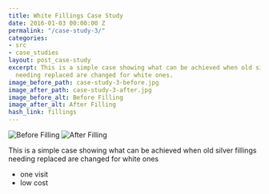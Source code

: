 ```yaml
---
title: White Fillings Case Study
date: 2016-01-03 00:00:00 Z
permalink: "/case-study-3/"
categories:
- src
- case_studies
layout: post_case-study
excerpt: This is a simple case showing what can be achieved when old silver fillings
  needing replaced are changed for white ones.
image_before_path: case-study-3-before.jpg
image_after_path: case-study-3-after.jpg
image_before_alt: Before Filling
image_after_alt: After Filling
hash_link: fillings
---
```


<div class="u-center-table u-mb-large-1-5">
  <img src="{{site.baseurl}}/assets/images/case-study-3-before.jpg" alt="Before Filling">
  <img src="{{site.baseurl}}/assets/images/case-study-3-after.jpg" alt="After Filling">
</div>

This is a simple case showing what can be achieved when old silver fillings needing replaced are changed for white ones

* one visit
* low cost
